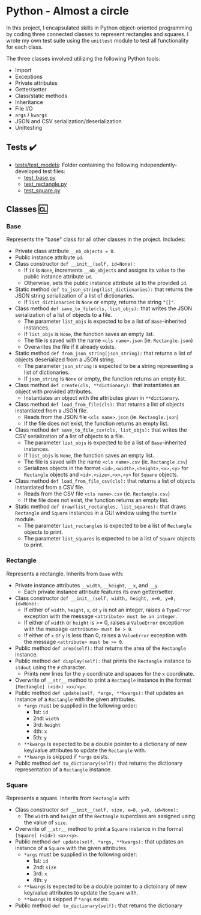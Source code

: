# Python - Almost a circle

In this project, I encapsulated skills in Python object-oriented programming
by coding three connected classes to represent rectangles and squares. I wrote my
own test suite using the `unittest` module to test all functionality for each
class.

The three classes involved utilizing the following Python tools:
* Import
* Exceptions
* Private attributes
* Getter/setter
* Class/static methods
* Inheritance
* File I/O
* `args` / `kwargs`
* JSON and CSV serialization/deserialization
* Unittesting

## Tests :heavy_check_mark:

* [tests/test_models](./tests/test_models): Folder containing the following
independently-developed test files:
  * [test_base.py](./tests/test_models/test_base.py)
  * [test_rectangle.py](./tests/test_models/test_rectangle.py)
  * [test_square.py](./tests/test_models/test_square.py)

## Classes :cl:

### Base
Represents the "base" class for all other classes in the project. Includes:

* Private class attribute `__nb_objects = 0`.
* Public instance attribute `id`.
* Class constructor `def __init__(self, id=None):`
  * If `id` is `None`, increments `__nb_objects` and assigns its value to the
  public instance attribute `id`.
  * Otherwise, sets the public instance attribute `id` to the provided `id`.
* Static method `def to_json_string(list_dictionaries):` that returns the JSON
string serialization of a list of dictionaries.
  * If `list_dictionaries` is `None` or empty, returns the string `"[]"`.
* Class method `def save_to_file(cls, list_objs):` that writes the JSON
serialization of a list of objects to a file.
  * The parameter `list_objs` is expected to be a list of `Base`-inherited
  instances.
  * If `list_objs` is `None`, the function saves an empty list.
  * The file is saved with the name `<cls name>.json` (ie. `Rectangle.json`)
  * Overwrites the file if it already exists.
* Static method `def from_json_string(json_string):` that returns a list of
objects deserialized from a JSON string.
  * The parameter `json_string` is expected to be a string representing a
  list of dictionaries.
  * If `json_string` is `None` or empty, the function returns an empty list.
* Class method `def create(cls, **dictionary):` that instantiates an object with
provided attributes.
  * Instantiates an object with the attributes given in `**dictionary`.
* Class method `def load_from_file(cls):` that returns a list of objects
instantiated from a JSON file.
  * Reads from the JSON file `<cls name>.json` (ie. `Rectangle.json`)
  * If the file does not exist, the function returns an empty list.
* Class method `def save_to_file_csv(cls, list_objs):` that writes the CSV
serialization of a list of objects to a file.
  * The parameter `list_objs` is expected to be a list of `Base`-inherited
  instances.
  * If `list_objs` is `None`, the function saves an empty list.
  * The file is saved with the name `<cls name>.csv` (ie. `Rectangle.csv`)
  * Serializes objects in the format `<id>,<width>,<height>,<x>,<y>` for
  `Rectangle` objects and `<id>,<size>,<x>,<y>` for `Square` objects.
* Class method `def load_from_file_csv(cls):` that returns a list of objects
instantiated from a CSV file.
  * Reads from the CSV file `<cls name>.csv` (ie. `Rectangle.csv`)
  * If the file does not exist, the function returns an empty list.
* Static method `def draw(list_rectangles, list_squares):` that draws
`Rectangle` and `Square` instances in a GUI window using the `turtle` module.
  * The parameter `list_rectangles` is expected to be a list of `Rectangle`
  objects to print.
  * The parameter `list_squares` is expected to be a list of `Square` objects
  to print.

### Rectangle

Represents a rectangle. Inherits from `Base` with:

* Private instance attributes `__width`, `__height`, `__x`, and `__y`.
  * Each private instance attribute features its own getter/setter.
* Class constructor `def __init__(self, width, height, x=0, y=0, id=None):`
  * If either of `width`, `height`, `x`, or `y` is not an integer, raises a
  `TypeError` exception with the message `<attribute> must be an integer`.
  * If either of `width` or `height` is >= 0, raises a `ValueError` exception
  with the message `<attribute> must be > 0`.
  * If either of `x` or `y` is less than 0, raises a `ValueError` exception
  with the message `<attribute> must be >= 0`.
* Public method `def area(self):` that returns the area of the `Rectangle`
instance.
* Public method `def display(self):` that prints the `Rectangle` instance to
`stdout` using the `#` character.
  * Prints new lines for the `y` coordinate and spaces for the `x` coordinate.
* Overwrite of `__str__` method to print a `Rectangle` instance in the format
`[Rectangle] (<id>) <x>/<y>`.
* Public method `def update(self, *args, **kwargs):` that updates an instance
of a `Rectangle` with the given attributes.
  * `*args` must be supplied in the following order:
    * 1st: `id`
    * 2nd: `width`
    * 3rd: `height`
    * 4th: `x`
    * 5th: `y`
  * `**kwargs` is expected to be a double pointer to a dictionary of new
  key/value attributes to update the `Rectangle` with.
  * `**kwargs` is skipped if `*args` exists.
* Public method `def to_dictionary(self):` that returns the dictionary
representation of a `Rectangle` instance.

### Square

Represents a square. Inherits from `Rectangle` with:

* Class constructor `def __init__(self, size, x=0, y=0, id=None):`
  * The `width` and `height` of the `Rectangle` superclass are assigned using
  the value of `size`.
* Overwrite of `__str__` method to print a `Square` instance in the format
`[Square] (<id>) <x>/<y>`.
* Public method `def update(self, *args, **kwargs):` that updates an instance
of a `Square` with the given attributes.
  * `*args` must be supplied in the following order:
    * 1st: `id`
    * 2nd: `size`
    * 3rd: `x`
    * 4th: `y`
  * `**kwargs` is expected to be a double pointer to a dictoinary of new
  key/value attributes to update the `Square` with.
  * `**kwargs` is skipped if `*args` exists.
* Public method `def to_dictionary(self):` that returns the dictionary
